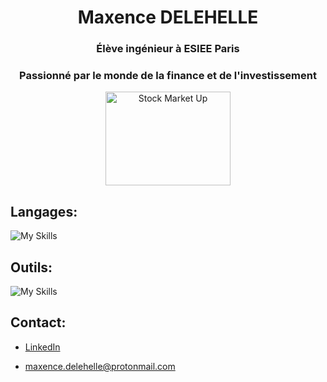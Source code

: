 <h1 align="center">Maxence DELEHELLE</h1>
<h3 align="center">Élève ingénieur à ESIEE Paris</h3>

<h3 align="center">Passionné par le monde de la finance et de l'investissement</h3>

<p align="center">
    <img src="https://media3.giphy.com/media/v1.Y2lkPTc5MGI3NjExZnZzaG52NGVnZzhudTJiOWUybGR1eHA5NTNjanl2dWR6ZjIzMGpxaCZlcD12MV9pbnRlcm5hbF9naWZfYnlfaWQmY3Q9Zw/WDE4UjuhQSWh0GiHQZ/giphy.gif"
         alt="Stock Market Up" width="200" height="150"/>
</p>

## Langages:

![My Skills](https://skillicons.dev/icons?i=cpp,c,py,ocaml,mysql,matlab,r)

## Outils:

![My Skills](https://skillicons.dev/icons?i=vscode,kali,github,linux&perline=5)


 ## Contact:

 - <a href="https://www.linkedin.com/in/maxence-delehelle-66a205327">LinkedIn</a><br>

 - maxence.delehelle@protonmail.com
